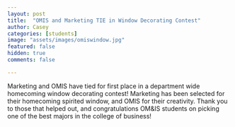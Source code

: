 ```yaml
---
layout: post
title:  "OMIS and Marketing TIE in Window Decorating Contest"
author: Casey
categories: [students]
image: "assets/images/omiswindow.jpg"
featured: false
hidden: true
comments: false

---
```

Marketing and OMIS have tied for first place in a department wide homecoming window decorating contest! Marketing has been selected for their homecoming spirited window, and OMIS for their creativity.
Thank you to those that helped out, and congratulations OM&IS students on picking one of the best majors in the college of business!

